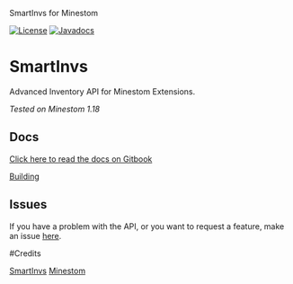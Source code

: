 SmartInvs for Minestom

[![License](https://img.shields.io/github/license/minuskube/smartinvs.svg?style=flat-square)](https://github.com/MinusKube/SmartInvs/blob/master/LICENSE.md)
[![Javadocs](https://img.shields.io/maven-central/v/fr.minuskube.inv/smart-invs.svg?label=javadoc&style=flat-square)](https://javadoc.io/doc/fr.minuskube.inv/smart-invs)

# SmartInvs
Advanced Inventory API for Minestom Extensions.

*Tested on Minestom 1.18*

## Docs
[Click here to read the docs on Gitbook](https://minuskube.gitbook.io/smartinvs/)

[Building](https://jitpack.io/#MinestomBrick/SmartInvs)


## Issues
If you have a problem with the API, or you want to request a feature, make an issue [here](https://github.com/MinusKube/SmartInvs/issues).

#Credits

[SmartInvs](https://github.com/MinusKube/SmartInvs)
[Minestom](https://github.com/Minestom/Minestom)
